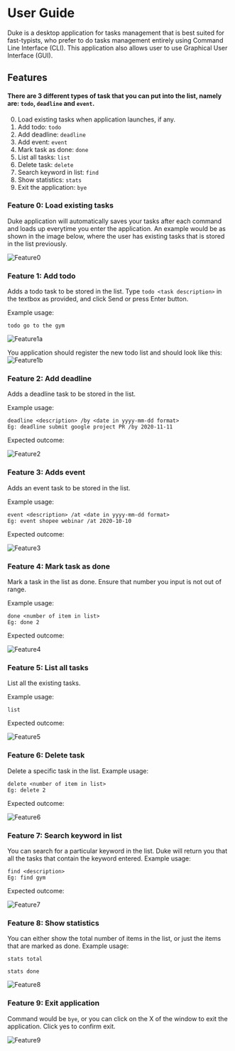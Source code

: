 # User Guide
Duke is a desktop application for tasks management that is best suited for fast-typists, who prefer to do tasks management entirely using Command Line Interface (CLI). 
This application also allows user to use Graphical User Interface (GUI).

## Features 
#### There are 3 different types of task that you can put into the list, namely are: ```todo```, ```deadline``` and ```event```.
0. Load existing tasks when application launches, if any.
1. Add todo: ```todo```
2. Add deadline: ```deadline```
3. Add event: ```event```
4. Mark task as done: ```done```
5. List all tasks: ```list```
6. Delete task: ```delete```
7. Search keyword in list: ```find```
8. Show statistics: ```stats```
9. Exit the application: ```bye```

### Feature 0: Load existing tasks
Duke application will automatically saves your tasks after each command and loads up everytime you enter the application.
An example would be as shown in the image below, where the user has existing tasks that is stored in the list previously.

![Feature0](https://raw.githubusercontent.com/Wincenttjoi/ip/master/docs/feature0.JPG)

### Feature 1: Add todo
Adds a todo task to be stored in the list.
Type ```todo <task description>``` in the textbox as provided, and click Send or press Enter button.

Example usage: 
```
todo go to the gym
```

![Feature1a](https://raw.githubusercontent.com/Wincenttjoi/ip/master/docs/feature1a.JPG)

You application should register the new todo list and should look like this:
![Feature1b](https://raw.githubusercontent.com/Wincenttjoi/ip/master/docs/feature1b.JPG)

### Feature 2: Add deadline
Adds a deadline task to be stored in the list.

Example usage:
```
deadline <description> /by <date in yyyy-mm-dd format>
Eg: deadline submit google project PR /by 2020-11-11
```

Expected outcome:

![Feature2](https://raw.githubusercontent.com/Wincenttjoi/ip/master/docs/feature2.JPG)

### Feature 3: Adds event
Adds an event task to be stored in the list.

Example usage:
```
event <description> /at <date in yyyy-mm-dd format>
Eg: event shopee webinar /at 2020-10-10
```

Expected outcome:

![Feature3](https://raw.githubusercontent.com/Wincenttjoi/ip/master/docs/feature3.JPG)

### Feature 4: Mark task as done
Mark a task in the list as done. Ensure that number you input is not out of range.

Example usage:
```
done <number of item in list>
Eg: done 2
```

Expected outcome:

![Feature4](https://raw.githubusercontent.com/Wincenttjoi/ip/master/docs/feature4.JPG)

### Feature 5: List all tasks
List all the existing tasks.

Example usage:
```
list
```
Expected outcome:

![Feature5](https://raw.githubusercontent.com/Wincenttjoi/ip/master/docs/feature5.JPG)

### Feature 6: Delete task
Delete a specific task in the list.
Example usage:
```
delete <number of item in list>
Eg: delete 2
```
Expected outcome:

![Feature6](https://raw.githubusercontent.com/Wincenttjoi/ip/master/docs/feature6.JPG)

### Feature 7: Search keyword in list
You can search for a particular keyword in the list. Duke will return you that all the tasks that contain the keyword entered.
Example usage:
```
find <description>
Eg: find gym
```
Expected outcome:

![Feature7](https://raw.githubusercontent.com/Wincenttjoi/ip/master/docs/feature7.JPG)

### Feature 8: Show statistics
You can either show the total number of items in the list, or just the items that are marked as done.
Example usage:
```
stats total

stats done
```

![Feature8](https://raw.githubusercontent.com/Wincenttjoi/ip/master/docs/feature8.JPG)

### Feature 9: Exit application
Command would be ```bye```, or you can click on the X of the window to exit the application. Click yes to confirm exit.

![Feature9](https://raw.githubusercontent.com/Wincenttjoi/ip/master/docs/feature9.JPG)
